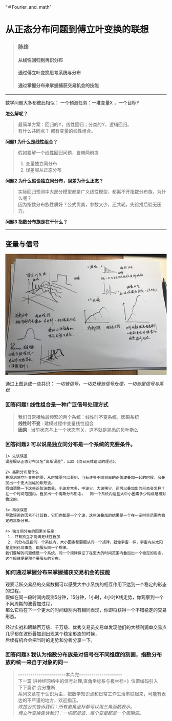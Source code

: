 “＃Fourier_and_math”
# 从正态分布问题到傅立叶变换的联想  
> ### 脉络
> #### 从线性回归到再识分布  
> #### 通过傅立叶变换思考系统与分布
> #### 通过掌握分布来掌握捕获交易机会的技能
***
数学问题大多都彼此相似：
    一个预测任务：一堆变量X ，一个目标Y
    
**怎么解呢？**
>  最简单方案：回归的Y，线性回归；分类的Y，逻辑回归。    
>  有什么共同点？ 都有变量的线性组合。

**问题1 为什么是线性组合？**

> 假如要解一个线性回归问题，自带两前提  
> 1. 变量独立同分布  
> 2. 误差服从正态分布     

 **问题2 为什么假设独立同分布，误差为什么正态？**

> 实际回归预测中大部分模型都是广义线性模型，都离不开指数分布族，为什么呢？  
因为指数分布族性质好？公式优美，参数又少，还共轭，先验推后验无压力。  

**问题3 指数分布族是在干什么？**

***

## 变量与信号


![fourier](https://github.com/minmingogogo/img/blob/master/fuliyea01.jpg)


通过上图达成一些共识：
_一切皆信号，一切处理皆信号处理，一切皆是信号与系统_  

### 回答问题1 线性组合是一种广泛信号处理方式
> 我们日常接触最频繁的两个系统：线性时不变系统，因果系统  
**线性时不变** : 建模过程中变量线性组合  
**因果** : 当前状态与上一个状态有关，这不就是熟悉的贝叶斯么  

### 回答问题2 可以说是独立同分布是一个系统的充要条件。  
    1> 先谈误差
    误差服从正态分布又名“高斯误差”，出自《绕日天体运动的理论》。 

    2> 高斯分布是什么
    先观测傅立叶变换的图，从时域图可以看到，当有许多不同频率的正弦波叠加一起的时候，会叠加出一个更大振幅的矩形波。  
    假如调整一下这些正弦波数量，小波非常多，中波少，大波稀少，还可以叠加出的形态会怎样？  
    在一个时间范围内，叠加出一个高斯分布形态。  同一个系统内这些大中小因素多少构成是相对稳定的。  

    3> 再谈误差      
    导致误差的因素不计其数，它们也都是一个个波，这些波叠加的结果是一个在一定时空范围内稳定的高斯分布。  

    4> 独立同分布的因果关系是：
     1. 只有独立才能满足线性叠加  
     2. 同分布是指同一个系统内，大小因素都要服从同一个规律，就像宇宙一样，宇宙内从太阳星星到花鸟虫鱼，都服从同一个规律。  
    我们要解的问题便是一个系统，同一个规律保证了在更大的时间范围内叠加出一个稳定的形态，这个规律便是那个要服从的分布。  

### 如何通过掌握分布来掌握捕获交易机会的技能  
观察活跃交易品的交易数据可以感受大中小系统的相互作用下达到一个稳定的形态的过程，    
假如在同一段时间内观测5分钟，15分钟，1小时，4小时K线走势，你观察到一个不同周期的波叠加过程，  
那么它将在下一个更大的时间级别内有相同表现，你即将获得一个不错稳定的交易形态。

经过实战和跟踪百万级、千万级、优秀交易员交易单发现他们的大额利润单交易点几乎都在波形叠加到出现某个稳定形态的时候，  
后续有机会会把当时的走势和分析分享一下。

### 回答问题3 我认为指数分布族是对信号在不同维度的刻画，指数分布族的统一来自于对象的同一




> -----------------------本片完---------------------  
> 下一篇 讲神经网络中的信号处理,直角坐标系与极坐标=》位置编码引入   
> 下下篇讲 变分推断  
> 系列文章在于认识为主，把数学知识点和日常工作生活串联起来，可能有表达的不严谨的地方，欢迎指正。  
_欧拉公式告诉我们：所有直角坐标都可以用三角函数表示。_  
_傅立叶变换告诉我们：一切都是波，每个变量都是一个周期波。_  







